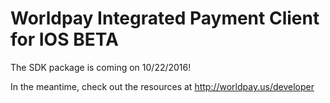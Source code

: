 # Worldpay Integrated Payment Client for IOS BETA

The SDK package is coming on 10/22/2016!

In the meantime, check out the resources at http://worldpay.us/developer
